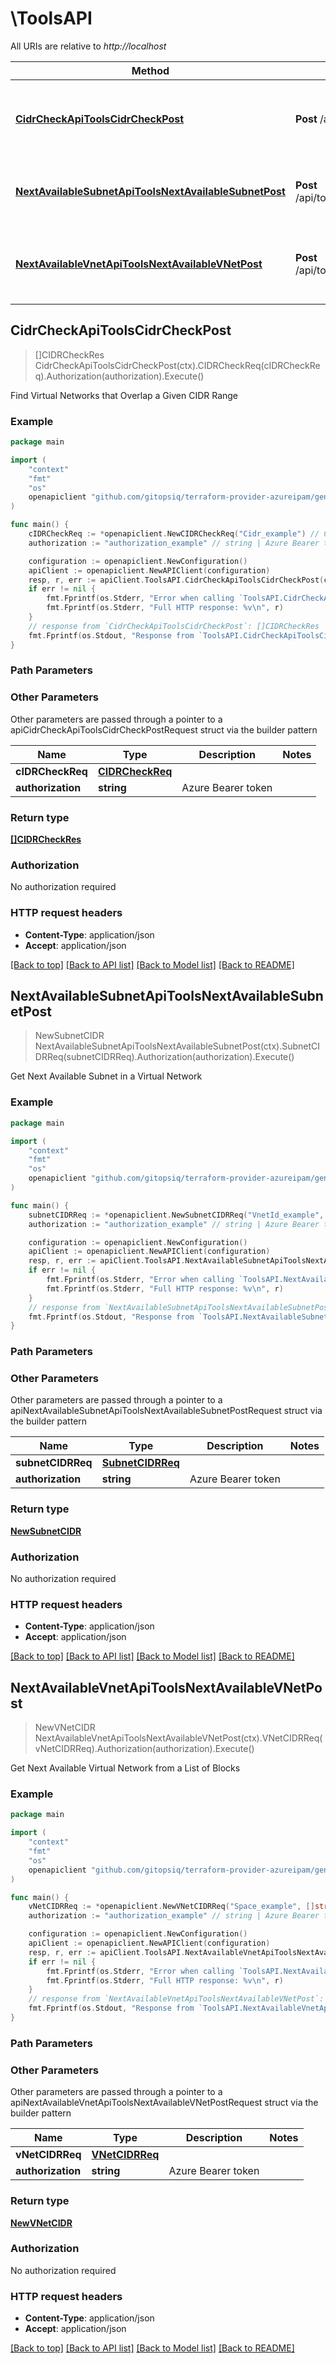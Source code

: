 # \ToolsAPI

All URIs are relative to *http://localhost*

Method | HTTP request | Description
------------- | ------------- | -------------
[**CidrCheckApiToolsCidrCheckPost**](ToolsAPI.md#CidrCheckApiToolsCidrCheckPost) | **Post** /api/tools/cidrCheck | Find Virtual Networks that Overlap a Given CIDR Range
[**NextAvailableSubnetApiToolsNextAvailableSubnetPost**](ToolsAPI.md#NextAvailableSubnetApiToolsNextAvailableSubnetPost) | **Post** /api/tools/nextAvailableSubnet | Get Next Available Subnet in a Virtual Network
[**NextAvailableVnetApiToolsNextAvailableVNetPost**](ToolsAPI.md#NextAvailableVnetApiToolsNextAvailableVNetPost) | **Post** /api/tools/nextAvailableVNet | Get Next Available Virtual Network from a List of Blocks



## CidrCheckApiToolsCidrCheckPost

> []CIDRCheckRes CidrCheckApiToolsCidrCheckPost(ctx).CIDRCheckReq(cIDRCheckReq).Authorization(authorization).Execute()

Find Virtual Networks that Overlap a Given CIDR Range



### Example

```go
package main

import (
	"context"
	"fmt"
	"os"
	openapiclient "github.com/gitopsiq/terraform-provider-azureipam/generated-client"
)

func main() {
	cIDRCheckReq := *openapiclient.NewCIDRCheckReq("Cidr_example") // CIDRCheckReq | 
	authorization := "authorization_example" // string | Azure Bearer token (optional)

	configuration := openapiclient.NewConfiguration()
	apiClient := openapiclient.NewAPIClient(configuration)
	resp, r, err := apiClient.ToolsAPI.CidrCheckApiToolsCidrCheckPost(context.Background()).CIDRCheckReq(cIDRCheckReq).Authorization(authorization).Execute()
	if err != nil {
		fmt.Fprintf(os.Stderr, "Error when calling `ToolsAPI.CidrCheckApiToolsCidrCheckPost``: %v\n", err)
		fmt.Fprintf(os.Stderr, "Full HTTP response: %v\n", r)
	}
	// response from `CidrCheckApiToolsCidrCheckPost`: []CIDRCheckRes
	fmt.Fprintf(os.Stdout, "Response from `ToolsAPI.CidrCheckApiToolsCidrCheckPost`: %v\n", resp)
}
```

### Path Parameters



### Other Parameters

Other parameters are passed through a pointer to a apiCidrCheckApiToolsCidrCheckPostRequest struct via the builder pattern


Name | Type | Description  | Notes
------------- | ------------- | ------------- | -------------
 **cIDRCheckReq** | [**CIDRCheckReq**](CIDRCheckReq.md) |  | 
 **authorization** | **string** | Azure Bearer token | 

### Return type

[**[]CIDRCheckRes**](CIDRCheckRes.md)

### Authorization

No authorization required

### HTTP request headers

- **Content-Type**: application/json
- **Accept**: application/json

[[Back to top]](#) [[Back to API list]](../README.md#documentation-for-api-endpoints)
[[Back to Model list]](../README.md#documentation-for-models)
[[Back to README]](../README.md)


## NextAvailableSubnetApiToolsNextAvailableSubnetPost

> NewSubnetCIDR NextAvailableSubnetApiToolsNextAvailableSubnetPost(ctx).SubnetCIDRReq(subnetCIDRReq).Authorization(authorization).Execute()

Get Next Available Subnet in a Virtual Network



### Example

```go
package main

import (
	"context"
	"fmt"
	"os"
	openapiclient "github.com/gitopsiq/terraform-provider-azureipam/generated-client"
)

func main() {
	subnetCIDRReq := *openapiclient.NewSubnetCIDRReq("VnetId_example", int32(123)) // SubnetCIDRReq | 
	authorization := "authorization_example" // string | Azure Bearer token (optional)

	configuration := openapiclient.NewConfiguration()
	apiClient := openapiclient.NewAPIClient(configuration)
	resp, r, err := apiClient.ToolsAPI.NextAvailableSubnetApiToolsNextAvailableSubnetPost(context.Background()).SubnetCIDRReq(subnetCIDRReq).Authorization(authorization).Execute()
	if err != nil {
		fmt.Fprintf(os.Stderr, "Error when calling `ToolsAPI.NextAvailableSubnetApiToolsNextAvailableSubnetPost``: %v\n", err)
		fmt.Fprintf(os.Stderr, "Full HTTP response: %v\n", r)
	}
	// response from `NextAvailableSubnetApiToolsNextAvailableSubnetPost`: NewSubnetCIDR
	fmt.Fprintf(os.Stdout, "Response from `ToolsAPI.NextAvailableSubnetApiToolsNextAvailableSubnetPost`: %v\n", resp)
}
```

### Path Parameters



### Other Parameters

Other parameters are passed through a pointer to a apiNextAvailableSubnetApiToolsNextAvailableSubnetPostRequest struct via the builder pattern


Name | Type | Description  | Notes
------------- | ------------- | ------------- | -------------
 **subnetCIDRReq** | [**SubnetCIDRReq**](SubnetCIDRReq.md) |  | 
 **authorization** | **string** | Azure Bearer token | 

### Return type

[**NewSubnetCIDR**](NewSubnetCIDR.md)

### Authorization

No authorization required

### HTTP request headers

- **Content-Type**: application/json
- **Accept**: application/json

[[Back to top]](#) [[Back to API list]](../README.md#documentation-for-api-endpoints)
[[Back to Model list]](../README.md#documentation-for-models)
[[Back to README]](../README.md)


## NextAvailableVnetApiToolsNextAvailableVNetPost

> NewVNetCIDR NextAvailableVnetApiToolsNextAvailableVNetPost(ctx).VNetCIDRReq(vNetCIDRReq).Authorization(authorization).Execute()

Get Next Available Virtual Network from a List of Blocks



### Example

```go
package main

import (
	"context"
	"fmt"
	"os"
	openapiclient "github.com/gitopsiq/terraform-provider-azureipam/generated-client"
)

func main() {
	vNetCIDRReq := *openapiclient.NewVNetCIDRReq("Space_example", []string{"Blocks_example"}, int32(123)) // VNetCIDRReq | 
	authorization := "authorization_example" // string | Azure Bearer token (optional)

	configuration := openapiclient.NewConfiguration()
	apiClient := openapiclient.NewAPIClient(configuration)
	resp, r, err := apiClient.ToolsAPI.NextAvailableVnetApiToolsNextAvailableVNetPost(context.Background()).VNetCIDRReq(vNetCIDRReq).Authorization(authorization).Execute()
	if err != nil {
		fmt.Fprintf(os.Stderr, "Error when calling `ToolsAPI.NextAvailableVnetApiToolsNextAvailableVNetPost``: %v\n", err)
		fmt.Fprintf(os.Stderr, "Full HTTP response: %v\n", r)
	}
	// response from `NextAvailableVnetApiToolsNextAvailableVNetPost`: NewVNetCIDR
	fmt.Fprintf(os.Stdout, "Response from `ToolsAPI.NextAvailableVnetApiToolsNextAvailableVNetPost`: %v\n", resp)
}
```

### Path Parameters



### Other Parameters

Other parameters are passed through a pointer to a apiNextAvailableVnetApiToolsNextAvailableVNetPostRequest struct via the builder pattern


Name | Type | Description  | Notes
------------- | ------------- | ------------- | -------------
 **vNetCIDRReq** | [**VNetCIDRReq**](VNetCIDRReq.md) |  | 
 **authorization** | **string** | Azure Bearer token | 

### Return type

[**NewVNetCIDR**](NewVNetCIDR.md)

### Authorization

No authorization required

### HTTP request headers

- **Content-Type**: application/json
- **Accept**: application/json

[[Back to top]](#) [[Back to API list]](../README.md#documentation-for-api-endpoints)
[[Back to Model list]](../README.md#documentation-for-models)
[[Back to README]](../README.md)

